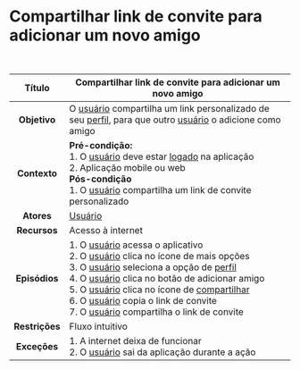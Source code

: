 # Compartilhar link de convite para adicionar um novo amigo

$~$

|   **Título**   | Compartilhar link de convite para adicionar um novo amigo                                                                                                                                                                                                                                                                           |
| :------------: | ----------------------------------------------------------------------------------------------------------------------------------------------------------------------------------------------------------------------------------------------------------------------------------------------------------------------------------- |
|  **Objetivo**  | O [usuário](../lexicos.md#usuario) compartilha um link personalizado de seu [perfil](../lexicos.md#conta), para que outro [usuário](../lexicos.md#usuario) o adicione como amigo                                                                                                                                                                                                                             |
|  **Contexto**  | **Pré-condição:** <br/> 1. O [usuário](../lexicos.md#usuario) deve estar [logado](../lexicos.md#login) na aplicação <br/> 2. Aplicação mobile ou web <br/> **Pós-condição** <br/> 1. O [usuário](../lexicos.md#usuario) compartilha um link de convite personalizado                                                                                                                                         |
|   **Atores**   | [Usuário](../lexicos.md#usuario)                                                                                                                                                                                                                                                                                                                             |
|  **Recursos**  | Acesso à internet                                                                                                                                                                                                                                                                                                                   |
| **Episódios**  | 1. O [usuário](../lexicos.md#usuario) acessa o aplicativo <br/> 2. O [usuário](../lexicos.md#usuario) clica no ícone de mais opções <br/> 3. O [usuário](../lexicos.md#usuario) seleciona a opção de [perfil](../lexicos.md#conta) <br/> 4. O [usuário](../lexicos.md#usuario) clica no botão de adicionar amigo <br/> 5. O [usuário](../lexicos.md#usuario) clica no ícone de [compartilhar](../lexicos.md#compartilhar) <br/> 6. O [usuário](../lexicos.md#usuario) copia o link de convite <br/> 7. O [usuário](../lexicos.md#usuario) compartilha o link de convite |
| **Restrições** | Fluxo intuitivo                                                                                                                                                                                                                                                                                                                     |
|  **Exceções**  | 1. A internet deixa de funcionar <br/> 2. O [usuário](../lexicos.md#usuario) sai da aplicação durante a ação <br/>                                                                                                                                                                                                                                           |
